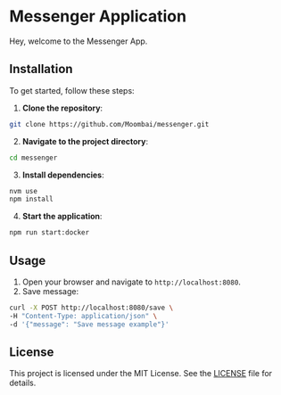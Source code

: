 # Messenger Application

Hey, welcome to the Messenger App.

## Installation

To get started, follow these steps:

1. **Clone the repository**:

```bash
git clone https://github.com/Moombai/messenger.git
```

2. **Navigate to the project directory**:

```bash
cd messenger
```

3. **Install dependencies**:

```bash
nvm use
npm install
```

4. **Start the application**:

```bash
npm run start:docker
```

## Usage

1. Open your browser and navigate to `http://localhost:8080`.
2. Save message:

```bash
curl -X POST http://localhost:8080/save \
-H "Content-Type: application/json" \
-d '{"message": "Save message example"}'
```

## License

This project is licensed under the MIT License. See the [LICENSE](LICENSE) file for details.
